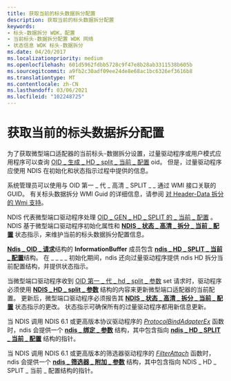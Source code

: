 ```yaml
---
title: 获取当前的标头数据拆分配置
description: 获取当前的标头数据拆分配置
keywords:
- 标头-数据拆分 WDK，配置
- 当前标头-数据拆分配置 WDK 网络
- 状态信息 WDK 标头-数据拆分
ms.date: 04/20/2017
ms.localizationpriority: medium
ms.openlocfilehash: 601d5962fdbb5728c9f47e8b28ab3311538b605b
ms.sourcegitcommit: a9fb2c30adf09ee24de8e68ac1bc6326ef3616b8
ms.translationtype: MT
ms.contentlocale: zh-CN
ms.lasthandoff: 03/06/2021
ms.locfileid: "102248725"
---
```

# <a name="getting-the-current-header-data-split-configuration"></a>获取当前的标头数据拆分配置





为了获取微型端口适配器的当前标头-数据拆分设置，过量驱动程序或用户模式应用程序可以查询 [OID \_ 生成 \_ HD \_ split \_ 当前 \_ 配置](./oid-gen-hd-split-current-config.md) oid。 但是，过量驱动程序应使用 NDIS 在初始化和状态指示过程中提供的信息。

系统管理员可以使用与 OID 第一 \_ 代 \_ 高清 \_ SPLIT \_ \_ 通过 WMI 接口关联的 GUID。 有关标头数据拆分 WMI Guid 的详细信息，请参阅 [对 Header-Data 拆分的 Wmi 支持](wmi-support-for-header-data-split.md)。

NDIS 代表微型端口驱动程序处理 [OID \_ GEN \_ HD \_ SPLIT 的 \_ 当前 \_ 配置](./oid-gen-hd-split-current-config.md) 。 NDIS 基于微型端口驱动程序初始化属性和 [**NDIS \_ 状态 \_ 高清 \_ 拆分 \_ 当前 \_ 配置**](./ndis-status-hd-split-current-config.md) 状态指示，来维护当前的标头数据拆分配置信息。

[**Ndis \_ OID \_ 请求**](/windows-hardware/drivers/ddi/oidrequest/ns-oidrequest-ndis_oid_request)结构的 **InformationBuffer** 成员包含 [**ndis \_ HD \_ SPLIT \_ 当前 \_ 配置**](/windows-hardware/drivers/ddi/ntddndis/ns-ntddndis-_ndis_hd_split_current_config)结构。 在 \_ \_ \_ \_ 初始化期间，ndis 还向过量驱动程序提供 ndis HD 拆分当前配置结构，并提供状态指示。

当微型端口驱动程序收到 [OID 第一 \_ 代 \_ hd \_ split \_ 参数](./oid-gen-hd-split-parameters.md) set 请求时，驱动程序必须使用 [**NDIS \_ HD \_ split \_ 参数**](/windows-hardware/drivers/ddi/ntddndis/ns-ntddndis-_ndis_hd_split_parameters) 结构的内容来更新微型端口适配器的当前配置。 更新后，微型端口驱动程序必须报告其 [**NDIS \_ 状态 \_ 高清 \_ 拆分 \_ 当前 \_ 配置**](./ndis-status-hd-split-current-config.md) 状态指示的更改。 状态指示可确保所有的过量驱动程序都用新信息更新。

当 NDIS 调用 NDIS 6.1 或更高版本协议驱动程序的 [*ProtocolBindAdapterEx*](/windows-hardware/drivers/ddi/ndis/nc-ndis-protocol_bind_adapter_ex) 函数时，ndis 会提供一个 [**ndis \_ 绑定 \_ 参数**](/windows-hardware/drivers/ddi/ndis/ns-ndis-_ndis_bind_parameters) 结构，其中包含指向 [**ndis \_ HD \_ SPLIT \_ 当前 \_ 配置**](/windows-hardware/drivers/ddi/ntddndis/ns-ntddndis-_ndis_hd_split_current_config) 结构的指针。

当 NDIS 调用 NDIS 6.1 或更高版本的筛选器驱动程序的 [*FilterAttach*](/windows-hardware/drivers/ddi/ndis/nc-ndis-filter_attach) 函数时，ndis 会提供一个 [**ndis \_ 筛选器 \_ 附加 \_ 参数**](/windows-hardware/drivers/ddi/ndis/ns-ndis-_ndis_filter_attach_parameters) 结构，其中包含指向 NDIS \_ HD \_ SPLIT \_ 当前 \_ 配置结构的指针。

 

